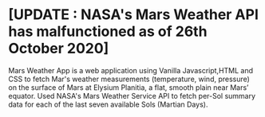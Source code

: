 # [UPDATE : NASA's Mars Weather API has malfunctioned as of 26th October 2020]
Mars Weather App is a web application using Vanilla Javascript,HTML and CSS to fetch Mar's weather  measurements (temperature, wind, pressure) on the surface of Mars at Elysium Planitia, a flat, smooth plain near Mars’ equator.
Used NASA's Mars Weather Service API to fetch per-Sol summary data for each of the last seven available Sols (Martian Days).
